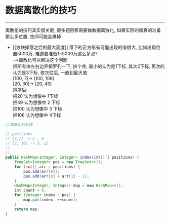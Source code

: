 # 数据离散化的技巧


---


离散化的技巧其实很关键, 很多题目都需要做数据离散化, 如果实际的值真的准备那么多位置, 空间可能会爆掉

- [[方块掉落之后的最大高度]]
落下的正方形有可能出现的值很大, 比如出现位置5000万, 难道要准备1~5000万这么多点?  
-->离散化可以解决这个问题  
把所有块左右边界都罗列一下, 排个序, 最小的认为是1下标, 其次2下标, 再次的认为是3下标, 依次往后, 一直到最大值  
[100, 7]-> [100, 106]  
[20, 30]-> [20, 49]  
排序后:  
把20 认为想像中 1下标  
把49 认为想像中 2 下标  
把100 认为想像中 3 下标  
把106 认为想像中 4下标  



```java
//离散化的处理

// positions
// [2,7] -> 2 , 8
// [3, 10] -> 3, 12
//
//
public HashMap<Integer, Integer> index(int[][] positions) {
    TreeSet<Integer> pos = new TreeSet<>();
    for (int[] arr : positions) {
        pos.add(arr[0]);
        pos.add(arr[0] + arr[1] - 1);
    }
    HashMap<Integer, Integer> map = new HashMap<>();
    int count = 0;
    for (Integer index : pos) {
        map.put(index, ++count);
    }
    return map;
}
```